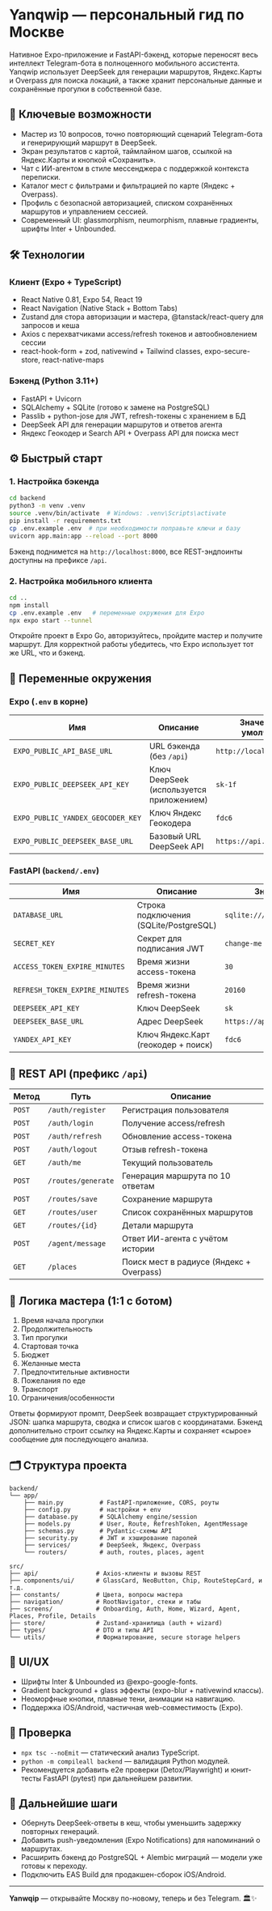 # Yanqwip — персональный гид по Москве

Нативное Expo-приложение и FastAPI-бэкенд, которые переносят весь интеллект Telegram-бота в полноценного мобильного ассистента. Yanqwip использует DeepSeek для генерации маршрутов, Яндекс.Карты и Overpass для поиска локаций, а также хранит персональные данные и сохранённые прогулки в собственной базе.

## 🌟 Ключевые возможности
- Мастер из 10 вопросов, точно повторяющий сценарий Telegram-бота и генерирующий маршрут в DeepSeek.
- Экран результатов с картой, таймлайном шагов, ссылкой на Яндекс.Карты и кнопкой «Сохранить».
- Чат с ИИ-агентом в стиле мессенджера с поддержкой контекста переписки.
- Каталог мест с фильтрами и фильтрацией по карте (Яндекс + Overpass).
- Профиль c безопасной авторизацией, списком сохранённых маршрутов и управлением сессией.
- Современный UI: glassmorphism, neumorphism, плавные градиенты, шрифты Inter + Unbounded.

## 🛠 Технологии
### Клиент (Expo + TypeScript)
- React Native 0.81, Expo 54, React 19
- React Navigation (Native Stack + Bottom Tabs)
- Zustand для стора авторизации и мастера, @tanstack/react-query для запросов и кеша
- Axios с перехватчиками access/refresh токенов и автообновлением сессии
- react-hook-form + zod, nativewind + Tailwind classes, expo-secure-store, react-native-maps

### Бэкенд (Python 3.11+)
- FastAPI + Uvicorn
- SQLAlchemy + SQLite (готово к замене на PostgreSQL)
- Passlib + python-jose для JWT, refresh-токены с хранением в БД
- DeepSeek API для генерации маршрутов и ответов агента
- Яндекс Геокодер и Search API + Overpass API для поиска мест

## ⚙️ Быстрый старт
### 1. Настройка бэкенда
```bash
cd backend
python3 -m venv .venv
source .venv/bin/activate  # Windows: .venv\Scripts\activate
pip install -r requirements.txt
cp .env.example .env  # при необходимости поправьте ключи и базу
uvicorn app.main:app --reload --port 8000
```
Бэкенд поднимется на `http://localhost:8000`, все REST-эндпоинты доступны на префиксе `/api`.

### 2. Настройка мобильного клиента
```bash
cd ..
npm install
cp .env.example .env   # переменные окружения для Expo
npx expo start --tunnel
```
Откройте проект в Expo Go, авторизуйтесь, пройдите мастер и получите маршрут. Для корректной работы убедитесь, что Expo использует тот же URL, что и бэкенд.

## 🔐 Переменные окружения
### Expo (`.env` в корне)
| Имя | Описание | Значение по умолчанию |
| --- | --- | --- |
| `EXPO_PUBLIC_API_BASE_URL` | URL бэкенда (без `/api`) | `http://localhost:8000` |
| `EXPO_PUBLIC_DEEPSEEK_API_KEY` | Ключ DeepSeek (используется приложением) | `sk-1f` |
| `EXPO_PUBLIC_YANDEX_GEOCODER_KEY` | Ключ Яндекс Геокодера | `fdc6` |
| `EXPO_PUBLIC_DEEPSEEK_BASE_URL` | Базовый URL DeepSeek API | `https://api.deepseek.com` |

### FastAPI (`backend/.env`)
| Имя | Описание | Значение |
| --- | --- | --- |
| `DATABASE_URL` | Строка подключения (SQLite/PostgreSQL) | `sqlite:///./yanqwip.db` |
| `SECRET_KEY` | Секрет для подписания JWT | `change-me` |
| `ACCESS_TOKEN_EXPIRE_MINUTES` | Время жизни access-токена | `30` |
| `REFRESH_TOKEN_EXPIRE_MINUTES` | Время жизни refresh-токена | `20160` |
| `DEEPSEEK_API_KEY` | Ключ DeepSeek | `sk` |
| `DEEPSEEK_BASE_URL` | Адрес DeepSeek | `https://api.deepseek.com` |
| `YANDEX_API_KEY` | Ключ Яндекс.Карт (геокодер + поиск) | `fdc6` |

## 🔌 REST API (префикс `/api`)
| Метод | Путь | Описание |
| --- | --- | --- |
| `POST` | `/auth/register` | Регистрация пользователя |
| `POST` | `/auth/login` | Получение access/refresh |
| `POST` | `/auth/refresh` | Обновление access-токена |
| `POST` | `/auth/logout` | Отзыв refresh-токена |
| `GET`  | `/auth/me` | Текущий пользователь |
| `POST` | `/routes/generate` | Генерация маршрута по 10 ответам |
| `POST` | `/routes/save` | Сохранение маршрута |
| `GET`  | `/routes/user` | Список сохранённых маршрутов |
| `GET`  | `/routes/{id}` | Детали маршрута |
| `POST` | `/agent/message` | Ответ ИИ-агента с учётом истории |
| `GET`  | `/places` | Поиск мест в радиусе (Яндекс + Overpass) |

## 🧭 Логика мастера (1:1 с ботом)
1. Время начала прогулки
2. Продолжительность
3. Тип прогулки
4. Стартовая точка
5. Бюджет
6. Желанные места
7. Предпочтительные активности
8. Пожелания по еде
9. Транспорт
10. Ограничения/особенности

Ответы формируют промпт, DeepSeek возвращает структурированный JSON: шапка маршрута, сводка и список шагов с координатами. Бэкенд дополнительно строит ссылку на Яндекс.Карты и сохраняет «сырое» сообщение для последующего анализа.

## 🗂 Структура проекта
```
backend/
└── app/
    ├── main.py          # FastAPI-приложение, CORS, роуты
    ├── config.py        # настройки + env
    ├── database.py      # SQLAlchemy engine/session
    ├── models.py        # User, Route, RefreshToken, AgentMessage
    ├── schemas.py       # Pydantic-схемы API
    ├── security.py      # JWT и хэширование паролей
    ├── services/        # DeepSeek, Яндекс, Overpass
    └── routers/         # auth, routes, places, agent

src/
├── api/                # Axios-клиенты и вызовы REST
├── components/ui/      # GlassCard, NeoButton, Chip, RouteStepCard, и т.д.
├── constants/          # Цвета, вопросы мастера
├── navigation/         # RootNavigator, стеки и табы
├── screens/            # Onboarding, Auth, Home, Wizard, Agent, Places, Profile, Details
├── store/              # Zustand-хранилища (auth + wizard)
├── types/              # DTO и типы API
└── utils/              # Форматирование, secure storage helpers
```

## 📱 UI/UX
- Шрифты Inter & Unbounded из @expo-google-fonts.
- Gradient background + glass эффекты (expo-blur + nativewind классы).
- Неоморфные кнопки, плавные тени, анимации на навигацию.
- Поддержка iOS/Android, частичная web-совместимость (Expo).

## 🧪 Проверка
- `npx tsc --noEmit` — статический анализ TypeScript.
- `python -m compileall backend` — валидация Python модулей.
- Рекомендуется добавить e2e проверки (Detox/Playwright) и юнит-тесты FastAPI (pytest) при дальнейшем развитии.

## 🚀 Дальнейшие шаги
- Обернуть DeepSeek-ответы в кеш, чтобы уменьшить задержку повторных генераций.
- Добавить push-уведомления (Expo Notifications) для напоминаний о маршрутах.
- Расширить бэкенд до PostgreSQL + Alembic миграций — модели уже готовы к переходу.
- Подключить EAS Build для продакшен-сборок iOS/Android.

---

**Yanwqip** — открывайте Москву по-новому, теперь и без Telegram. 🏛️✨
